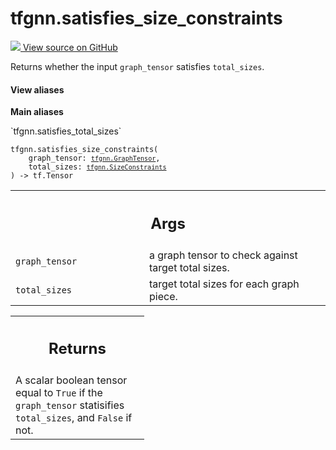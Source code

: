 # tfgnn.satisfies_size_constraints

<!-- Insert buttons and diff -->

<a target="_blank" href="https://github.com/tensorflow/gnn/tree/master/tensorflow_gnn/graph/padding_ops.py#L188-L213">
<img src="https://www.tensorflow.org/images/GitHub-Mark-32px.png" /> View source
on GitHub </a>

Returns whether the input `graph_tensor` satisfies `total_sizes`.

<section class="expandable">
  <h4 class="showalways">View aliases</h4>
  <p>
<b>Main aliases</b>
<p>`tfgnn.satisfies_total_sizes`</p>
</p>
</section>

<pre class="devsite-click-to-copy prettyprint lang-py tfo-signature-link">
<code>tfgnn.satisfies_size_constraints(
    graph_tensor: <a href="../tfgnn/GraphTensor.md"><code>tfgnn.GraphTensor</code></a>,
    total_sizes: <a href="../tfgnn/SizeConstraints.md"><code>tfgnn.SizeConstraints</code></a>
) -> tf.Tensor
</code></pre>



<!-- Placeholder for "Used in" -->


<!-- Tabular view -->
 <table class="responsive fixed orange">
<colgroup><col width="214px"><col></colgroup>
<tr><th colspan="2"><h2 class="add-link">Args</h2></th></tr>

<tr>
<td>
<code>graph_tensor</code><a id="graph_tensor"></a>
</td>
<td>
a graph tensor to check against target total sizes.
</td>
</tr><tr>
<td>
<code>total_sizes</code><a id="total_sizes"></a>
</td>
<td>
target total sizes for each graph piece.
</td>
</tr>
</table>

<!-- Tabular view -->

 <table class="responsive fixed orange">
<colgroup><col width="214px"><col></colgroup>
<tr><th colspan="2"><h2 class="add-link">Returns</h2></th></tr>
<tr class="alt">
<td colspan="2">
A scalar boolean tensor equal to <code>True</code> if the <code>graph_tensor</code> statisifies
<code>total_sizes</code>, and <code>False</code> if not.
</td>
</tr>

</table>

